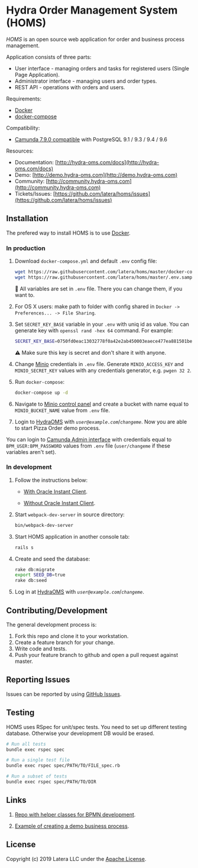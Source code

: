 # Hydra Order Management System (HOMS)

*HOMS* is an open source web application for order and business process management.

Application consists of three parts:

* User interface - managing orders and tasks for registered users (Single Page Application).
* Administrator interface - managing users and order types.
* REST API - operations with orders and users.

Requirements:

* [Docker](https://docker.com/)
* [docker-compose](https://docs.docker.com/compose/install/)

Compatibility:

* [Camunda 7.9.0 compatible](https://docs.camunda.org/manual/7.9/introduction/supported-environments/#supported-database-products) with PostgreSQL 9.1 / 9.3 / 9.4 / 9.6

Resources:

* Documentation: [http://hydra-oms.com/docs](http://hydra-oms.com/docs)
* Demo: [http://demo.hydra-oms.com](http://demo.hydra-oms.com)
* Community: [http://community.hydra-oms.com](http://community.hydra-oms.com)
* Tickets/Issues: [https://github.com/latera/homs/issues](https://github.com/latera/homs/issues)

## Installation

The prefered way to install HOMS is to use [Docker](https://www.docker.com/).

### In production

1. Download `docker-compose.yml` and default `.env` config file:

    ```bash
    wget https://raw.githubusercontent.com/latera/homs/master/docker-compose.yml
    wget https://raw.githubusercontent.com/latera/homs/master/.env.sample -O .env
    ```

    :pushpin: All variables are set in `.env` file. There you can change them, if you want to.

2. For OS X users: make path to folder with config shared in `Docker -> Preferences... -> File Sharing`.

3. Set `SECRET_KEY_BASE` variable in your `.env` with uniq id as value. You can generate key with `openssl rand -hex 64` command. For example:

    ```bash
    SECRET_KEY_BASE=0750fd0eac13032778f0a42e2ab450003eaece477ea881501be0cc438f870a2f498dbbc00ffb7c8379c30c960568a402d315496bb7bc2b3ee324401ba788a
    ```

    :warning: Make sure this key is secret and don't share it with anyone.

4. Change [Minio](https://github.com/minio/minio) credentials in `.env` file. Generate `MINIO_ACCESS_KEY` and `MINIO_SECRET_KEY` values with any credentials generator, e.g. `pwgen 32 2`.

5. Run `docker-compose`:

    ```bash
    docker-compose up -d
    ```

6. Navigate to [Minio control panel](http://localhost:9000) and create a bucket with name equal to `MINIO_BUCKET_NAME` value from `.env` file.

7. Login to [HydraOMS](http://localhost:3000) with *`user@example.com`*/*`changeme`*. Now you are able to start Pizza Order demo process.

You can login to [Camunda Admin interface](http://localhost:8766/camunda) with credentials equal to `BPM_USER:BPM_PASSWORD` values from `.env` file (`user/changeme` if these variables aren't set).

### In development
1. Follow the instructions below:
    * [With Oracle Instant Client](https://github.com/latera/homs/blob/master/WITH_ORACLE.md).

    * [Without Oracle Instant Client](https://github.com/latera/homs/blob/master/WITHOUT_ORACLE.md).

2. Start `webpack-dev-server` in source directory:
    ```bash
    bin/webpack-dev-server
    ```
3. Start HOMS application in another console tab:
    ```bash
    rails s
    ```
4. Create and seed the database:
    ```bash
    rake db:migrate
    export SEED_DB=true
    rake db:seed
    ```
5. Log in at [HydraOMS](http://localhost:3000) with *`user@example.com`*/*`changeme`*.

## Contributing/Development

The general development process is:

1. Fork this repo and clone it to your workstation.
2. Create a feature branch for your change.
3. Write code and tests.
4. Push your feature branch to github and open a pull request against master.

## Reporting Issues

Issues can be reported by using [GitHub Issues](https://github.com/latera/homs/issues).

## Testing

HOMS uses RSpec for unit/spec tests. You need to set up different testing database. Otherwise your development DB would be erased.

```bash
# Run all tests
bundle exec rspec spec

# Run a single test file
bundle exec rspec spec/PATH/TO/FILE_spec.rb

# Run a subset of tests
bundle exec rspec spec/PATH/TO/DIR
```

## Links

1. [Repo with helper classes for BPMN development](https://github.com/latera/camunda-ext).

2. [Example of creating a demo business process](https://github.com/latera/camunda-ext/tree/master/demo_processes).

## License

Copyright (c) 2019 Latera LLC under the [Apache License](https://github.com/latera/homs/blob/master/LICENSE).
